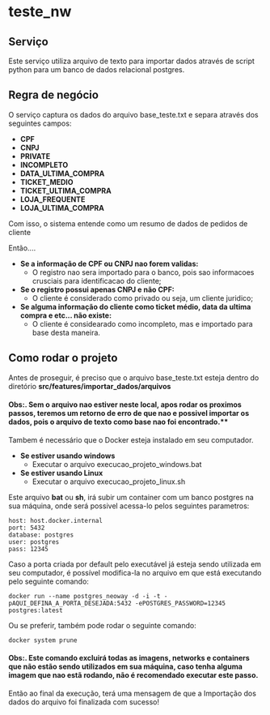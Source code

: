 # teste_nw

## Serviço
Este serviço utiliza arquivo de texto para importar dados através de script python para um banco de dados relacional postgres.

## Regra de negócio

O serviço captura os dados do arquivo base_teste.txt e separa através dos seguintes campos:

- **CPF**
- **CNPJ**
- **PRIVATE**
- **INCOMPLETO**
- **DATA_ULTIMA_COMPRA**
- **TICKET_MEDIO**
- **TICKET_ULTIMA_COMPRA**
- **LOJA_FREQUENTE**
- **LOJA_ULTIMA_COMPRA**

Com isso, o sistema entende como um resumo de dados de pedidos de cliente

Então....
- **Se a informação de CPF ou CNPJ nao forem validas:**
    - O registro nao sera importado para o banco, pois sao informacoes crusciais para identificacao do cliente;
- **Se o registro possui apenas CNPJ e não CPF:**
    - O cliente é considerado como privado ou seja, um cliente juridico; 
- **Se alguma informação do cliente como ticket médio, data da ultima compra e etc... não existe:**
    - O cliente é considearado como incompleto, mas e importado para base desta maneira.

## Como rodar o projeto

Antes de proseguir, é preciso que o arquivo base_teste.txt esteja dentro do diretório **src/features/importar_dados/arquivos**

#### Obs:. Sem o arquivo nao estiver neste local, apos rodar os proximos passos, teremos um retorno de erro de que nao e possivel importar os dados, pois o arquivo de texto como base nao foi encontrado.**

Tambem é necessário que o Docker esteja instalado em seu computador.

- **Se estiver usando windows**
    - Executar o arquivo execucao_projeto_windows.bat
- **Se estiver usando Linux**
    - Executar o arquivo execucao_projeto_linux.sh

Este arquivo **bat** ou **sh**, irá subir um container com um banco postgres na sua máquina, onde será possivel acessa-lo pelos seguintes parametros:

```
host: host.docker.internal
port: 5432
database: postgres
user: postgres
pass: 12345
```

Caso a porta criada por default pelo executável já esteja sendo utilizada em seu computador, é possível modifica-la no arquivo em que está executando pelo seguinte comando:

```
docker run --name postgres_neoway -d -i -t -pAQUI_DEFINA_A_PORTA_DESEJADA:5432 -ePOSTGRES_PASSWORD=12345 postgres:latest
```

Ou se preferir, também pode rodar o seguinte comando:

```
docker system prune
```

#### Obs:. Este comando excluirá todas as imagens, networks e containers que não estão sendo utilizados em sua máquina, caso tenha alguma imagem que nao estã rodando, não é recomendado executar este passo.

Então ao final da execução, terá uma mensagem de que a Importação dos dados do arquivo foi finalizada com sucesso!
